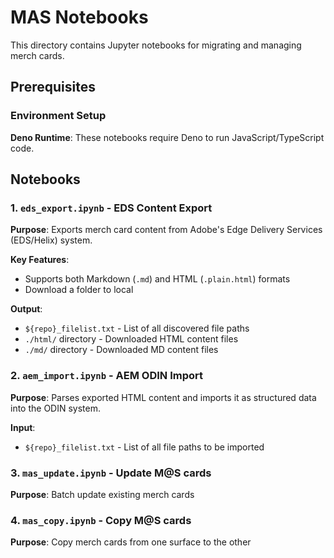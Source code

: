 # MAS Notebooks

This directory contains Jupyter notebooks for migrating and managing merch cards.

## Prerequisites

### Environment Setup

**Deno Runtime**: These notebooks require Deno to run JavaScript/TypeScript code.

## Notebooks

### 1. `eds_export.ipynb` - EDS Content Export

**Purpose**: Exports merch card content from Adobe's Edge Delivery Services (EDS/Helix) system.

**Key Features**:

- Supports both Markdown (`.md`) and HTML (`.plain.html`) formats
- Download a folder to local

**Output**:

- `${repo}_filelist.txt` - List of all discovered file paths
- `./html/` directory - Downloaded HTML content files
- `./md/` directory - Downloaded MD content files

### 2. `aem_import.ipynb` - AEM ODIN Import

**Purpose**: Parses exported HTML content and imports it as structured data into the ODIN system.

**Input**:

- `${repo}_filelist.txt` - List of all file paths to be imported

### 3. `mas_update.ipynb` - Update M@S cards

**Purpose**: Batch update existing merch cards

### 4. `mas_copy.ipynb` - Copy M@S cards

**Purpose**: Copy merch cards from one surface to the other
